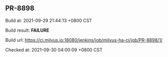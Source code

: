 <h2><a name="pr-8898" class="anchor" href="#pr-8898" rel="nofollow" aria-hidden="true"><span class="octicon octicon-link"></span></a>PR-8898</h2>

<p>Build at: 2021-09-29 21:44:13 +0800 CST</p>

<p>Build result: <strong>FAILURE</strong></p>

<p>Build url: <a href="https://ci.milvus.io:18080/jenkins/job/milvus-ha-ci/job/PR-8898/1/" rel="nofollow">https://ci.milvus.io:18080/jenkins/job/milvus-ha-ci/job/PR-8898/1/</a></p>

<p>Checked at: 2021-09-30 04:00:09 +0800 CST</p>
